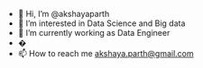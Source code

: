 - 👋 Hi, I’m @akshayaparth
- 👀 I’m interested in Data Science and Big data
- 🌱 I’m currently working as Data Engineer
- �
- 📫 How to reach me <akshaya.parth@gmail.com>

<!---
akshayaparth/akshayaparth is a ✨ special ✨ repository because its `README.md` (this file) appears on your GitHub profile.
You can click the Preview link to take a look at your changes.
--->
